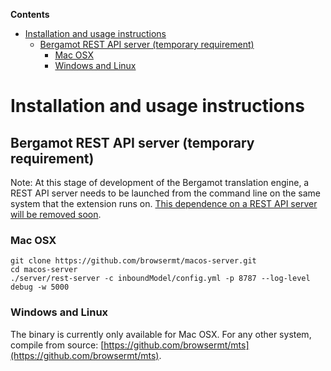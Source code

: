 <!-- START doctoc generated TOC please keep comment here to allow auto update -->
<!-- DON'T EDIT THIS SECTION, INSTEAD RE-RUN doctoc TO UPDATE -->

**Contents**

- [Installation and usage instructions](#installation-and-usage-instructions)
  - [Bergamot REST API server (temporary requirement)](#bergamot-rest-api-server-temporary-requirement)
    - [Mac OSX](#mac-osx)
    - [Windows and Linux](#windows-and-linux)

<!-- END doctoc generated TOC please keep comment here to allow auto update -->

# Installation and usage instructions

## Bergamot REST API server (temporary requirement)

Note: At this stage of development of the Bergamot translation engine, a REST API server needs to be launched from the command line on the same system that the extension runs on.
[This dependence on a REST API server will be removed soon](https://github.com/mozilla-extensions/bergamot-browser-extension/issues/7).

### Mac OSX

```
git clone https://github.com/browsermt/macos-server.git
cd macos-server
./server/rest-server -c inboundModel/config.yml -p 8787 --log-level debug -w 5000
```

### Windows and Linux

The binary is currently only available for Mac OSX. For any other system, compile from source: [https://github.com/browsermt/mts](https://github.com/browsermt/mts).
